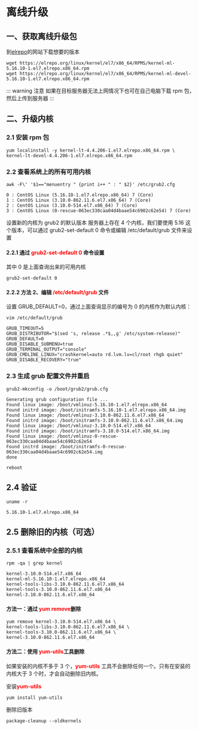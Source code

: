 # 离线升级

## 一、获取离线升级包

到[elrepo](https://elrepo.org/linux/kernel/el7/x86_64/RPMS/)的网站下载想要的版本

```shell
wget https://elrepo.org/linux/kernel/el7/x86_64/RPMS/kernel-ml-5.16.10-1.el7.elrepo.x86_64.rpm
wget https://elrepo.org/linux/kernel/el7/x86_64/RPMS/kernel-ml-devel-5.16.10-1.el7.elrepo.x86_64.rpm
```

::: warning 注意
如果在目标服务器无法上网情况下也可在自己电脑下载 rpm 包，然后上传到服务器
:::

## 二、升级内核

### 2.1 安装 rpm 包

```shell
yum localinstall -y kernel-lt-4.4.206-1.el7.elrepo.x86_64.rpm \
kernel-lt-devel-4.4.206-1.el7.elrepo.x86_64.rpm
```

### 2.2 查看系统上的所有可用内核

```shell
awk -F\' '$1=="menuentry " {print i++ " : " $2}' /etc/grub2.cfg
```

```text
0 : CentOS Linux (5.16.10-1.el7.elrepo.x86_64) 7 (Core)
1 : CentOS Linux (3.10.0-862.11.6.el7.x86_64) 7 (Core)
2 : CentOS Linux (3.10.0-514.el7.x86_64) 7 (Core)
3 : CentOS Linux (0-rescue-063ec330caa04d4baae54c6902c62e54) 7 (Core)
```

设置新的内核为 grub2 的默认版本
服务器上存在 4 个内核，我们要使用 5.16 这个版本，可以通过 grub2-set-default 0 命令或编辑 /etc/default/grub 文件来设置

#### 2.2.1 通过 <font color='red'>**grub2-set-default 0**</font> 命令设置

其中 0 是上面查询出来的可用内核

```shell
grub2-set-default 0
```

#### 2.2.2 方法 2、编辑 <font color='red'>**/etc/default/grub**</font> 文件

设置 GRUB_DEFAULT=0，通过上面查询显示的编号为 0 的内核作为默认内核：

```shell
vim /etc/default/grub
```

```text
GRUB_TIMEOUT=5
GRUB_DISTRIBUTOR="$(sed 's, release .*$,,g' /etc/system-release)"
GRUB_DEFAULT=0
GRUB_DISABLE_SUBMENU=true
GRUB_TERMINAL_OUTPUT="console"
GRUB_CMDLINE_LINUX="crashkernel=auto rd.lvm.lv=cl/root rhgb quiet"
GRUB_DISABLE_RECOVERY="true"
```

### 2.3 生成 grub 配置文件并重启

```shell
grub2-mkconfig -o /boot/grub2/grub.cfg
```

```text
Generating grub configuration file ...
Found linux image: /boot/vmlinuz-5.16.10-1.el7.elrepo.x86_64
Found initrd image: /boot/initramfs-5.16.10-1.el7.elrepo.x86_64.img
Found linux image: /boot/vmlinuz-3.10.0-862.11.6.el7.x86_64
Found initrd image: /boot/initramfs-3.10.0-862.11.6.el7.x86_64.img
Found linux image: /boot/vmlinuz-3.10.0-514.el7.x86_64
Found initrd image: /boot/initramfs-3.10.0-514.el7.x86_64.img
Found linux image: /boot/vmlinuz-0-rescue-063ec330caa04d4baae54c6902c62e54
Found initrd image: /boot/initramfs-0-rescue-063ec330caa04d4baae54c6902c62e54.img
done
```

```shell
reboot
```

## 2.4 验证

```shell
uname -r
```

```text
5.16.10-1.el7.elrepo.x86_64
```

## 2.5 删除旧的内核（可选）

### 2.5.1 查看系统中全部的内核

```shell
rpm -qa | grep kernel
```

```text
kernel-3.10.0-514.el7.x86_64
kernel-ml-5.16.10-1.el7.elrepo.x86_64
kernel-tools-libs-3.10.0-862.11.6.el7.x86_64
kernel-tools-3.10.0-862.11.6.el7.x86_64
kernel-3.10.0-862.11.6.el7.x86_64
```

#### 方法一：通过 <font color='red'>**yum remove**</font>删除

```shell
yum remove kernel-3.10.0-514.el7.x86_64 \
kernel-tools-libs-3.10.0-862.11.6.el7.x86_64 \
kernel-tools-3.10.0-862.11.6.el7.x86_64 \
kernel-3.10.0-862.11.6.el7.x86_64
```

#### 方法二：使用 <font color='red'>**yum-utils**</font>工具删除

如果安装的内核不多于 3 个，<font color='red'>**yum-utils**</font> 工具不会删除任何一个。只有在安装的内核大于 3 个时，才会自动删除旧内核。

安装<font color='red'>**yum-utils**</font>

```shell
yum install yum-utils
```

删除旧版本

```shell
package-cleanup --oldkernels
```
